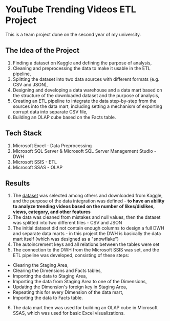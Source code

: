 # YouTube Trending Videos ETL Project
This is a team project done on the second year of my university.

## The Idea of the Project
1. Finding a dataset on Kaggle and defining the purpose of analysis,
2. Cleaning and preprocessing the data to make it usable in the ETL pipeline,
3. Splitting the dataset into two data sources with different formats (e.g. CSV and JSON),
4. Designing and developing a data warehouse and a data mart based on the structure of the downloaded dataset and the purpose of analysis,
5. Creating an ETL pipeline to integrate the data step-by-step from the sources into the data mart, including setting a mechanism of exporting corrupt data into separate CSV file,
6. Building an OLAP cube based on the Facts table.

## Tech Stack
1. Microsoft Excel - Data Preprocessing
2. Microsoft SQL Server & Microsoft SQL Server Management Studio - DWH
3. Microsoft SSIS - ETL
4. Microsoft SSAS - OLAP

## Results
1. The [dataset](https://www.kaggle.com/datasets/datasnaek/youtube-new) was selected among others and downloaded from Kaggle, and the purpose of the data integration was defined - **to have an ability to analyze trending videos based on the number of likes/dislikes, views, category, and other features**
2. The data was cleaned from mistakes and null values, then the dataset was splitted into two different files - CSV and JSON
3. The initial dataset did not contain enough columns to design a full DWH and separate data marts - in this project the DWH is basically the data mart itself (which was designed as a "snowflake")
4. The autoincrement keys and all relations between the tables were set
5. The connection to the DWH from the Microsoft SSIS was set, and the ETL pipeline was developed, consisting of these steps:
- Clearing the Staging Area,
- Clearing the Dimensions and Facts tables,
- Importing the data to Staging Area,
- Importing the data from Staging Area to one of the Dimensions,
- Updating the Dimension's foreign key in Staging Area,
- Repeating this for every Dimension of the data mart,
- Importing the data to Facts table.
6. The data mart then was used for building an OLAP cube in Microsoft SSAS, which was used for basic Excel visualizations.
